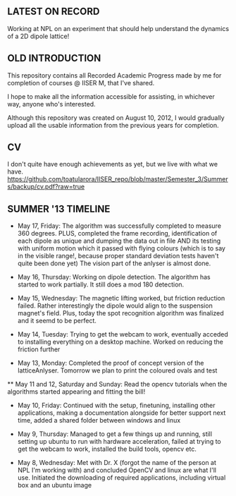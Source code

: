 LATEST ON RECORD
--
Working at NPL on an experiment that should help understand the dynamics of a 2D dipole lattice!

OLD INTRODUCTION
--

This repository contains all Recorded Academic Progress made by me for completion of courses @ IISER M, that I've shared.

I hope to make all the information accessible for assisting, in whichever way, anyone who's interested.

Although this repository was created on August 10, 2012, I would gradually upload all the usable information from the previous years for completion.

CV
--
I don't quite have enough achievements as yet, but we live with what we have.
https://github.com/toatularora/IISER_repo/blob/master/Semester_3/Summers/backup/cv.pdf?raw=true


SUMMER '13 TIMELINE
--
* May 17, Friday: The algorithm was successfully completed to measure 360 degrees. PLUS, completed the frame recording, identification of each dipole as unique and dumping the data out in file AND its testing with uniform motion which it passed with flying colours (which is to say in the visible range!, because proper standard deviation tests haven't quite been done yet) The vision part of the anlyser is almost done.

* May 16, Thursday: Working on dipole detection. The algorithm has started to work partially. It still does a mod 180 detection.

* May 15, Wednesday: The magnetic lifting worked, but friction reduction failed. Rather interestingly the dipole would align to the suspension magnet's field. Plus, today the spot recognition algorithm was finalized and it seemd to be perfect.

* May 14, Tuesday: Trying to get the webcam to work, eventually acceded to installing everything on a desktop machine. Worked on reducing the friction further

* May 13, Monday: Completed the proof of concept version of the latticeAnlyser. Tomorrow we plan to print the coloured ovals and test

** May 11 and 12, Saturday and Sunday: Read the opencv tutorials when the algorithms started appearing and fitting the bill!

* May 10, Friday: Continued with the setup, finetuning, installing other applications, making a documentation alongside for better support next time, added a shared folder between windows and linux

* May 9, Thursday: Managed to get a few things up and running, still setting up ubuntu to run with hardware acceleration, failed at trying to get the webcam to work, installed the build tools, opencv etc.

* May 8, Wednesday: Met with Dr. X (forgot the name of the person at NPL I'm working with) and concluded OpenCV and linux are what I'll use. Initiated the downloading of required applications, including virtual box and an ubuntu image
